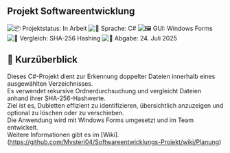 ## Projekt Softwareentwicklung
![📦 Projektstatus: In Arbeit](https://img.shields.io/badge/Status-In%20Arbeit-blue)
![🧠 Sprache: C#](https://img.shields.io/badge/Sprache-C%23-68217A)
![🖼️ GUI: Windows Forms](https://img.shields.io/badge/GUI-Windows%20Forms-1E90FF)
![🧮 Vergleich: SHA-256 Hashing](https://img.shields.io/badge/Hashing-SHA--256-4CAF50)
![📅 Abgabe: 24. Juli 2025](https://img.shields.io/badge/Abgabe-24.%20Juli%202025-red)

## 📄 Kurzüberblick

Dieses C#-Projekt dient zur Erkennung doppelter Dateien innerhalb eines ausgewählten Verzeichnisses.  
Es verwendet rekursive Ordnerdurchsuchung und vergleicht Dateien anhand ihrer SHA-256-Hashwerte.  
Ziel ist es, Dubletten effizient zu identifizieren, übersichtlich anzuzeigen und optional zu löschen oder zu verschieben.  
Die Anwendung wird mit Windows Forms umgesetzt und im Team entwickelt.<br>
Weitere Informationen gibt es im [Wiki].(https://github.com/Mysteri04/Softwareentwicklungs-Projekt/wiki/Planung)
